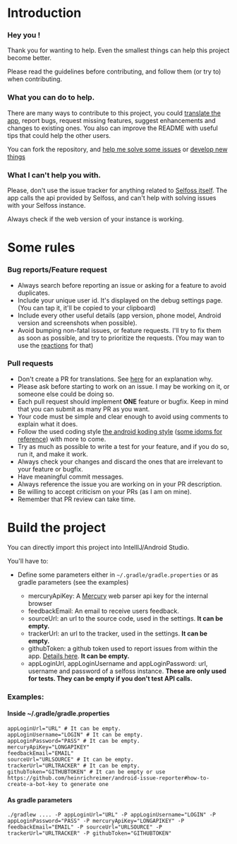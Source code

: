 # Introduction

### Hey you !

Thank you for wanting to help. Even the smallest things can help this project become better.

Please read the guidelines before contributing, and follow them (or try to) when contributing.

### What you can do to help.

There are many ways to contribute to this project, you could [translate the app](https://crowdin.com/project/readerforselfoss), report bugs, request missing features, suggest enhancements and changes to existing ones. You also can improve the README with useful tips that could help the other users.

You can fork the repository, and [help me solve some issues](https://github.com/aminecmi/ReaderforSelfoss/issues?q=is%3Aissue+is%3Aopen+label%3A%22Up+For+Grabs%22) or [develop new things](https://github.com/aminecmi/ReaderforSelfoss/issues)

### What I can't help you with.

Please, don't use the issue tracker for anything related to [Selfoss itself](https://github.com/SSilence/selfoss). The app calls the api provided by Selfoss, and can't help with solving issues with your Selfoss instance.

Always check if the web version of your instance is working.

# Some rules
### Bug reports/Feature request

* Always search before reporting an issue or asking for a feature to avoid duplicates.
* Include your unique user id. It's displayed on the debug settings page. (You can tap it, it'll be copied to your clipboard)
* Include every other useful details (app version, phone model, Android version and screenshots when possible).
* Avoid bumping non-fatal issues, or feature requests. I'll try to fix them as soon as possible, and try to prioritize the requests. (You may wan to use the [reactions](https://github.com/blog/2119-add-reactions-to-pull-requests-issues-and-comments) for that)

### Pull requests

* Don't create a PR for translations. See [here](https://github.com/aminecmi/ReaderforSelfoss/pull/170#issuecomment-355715654) for an explanation why.
* Please ask before starting to work on an issue. I may be working on it, or someone else could be doing so.
* Each pull request should implement **ONE** feature or bugfix. Keep in mind that you can submit as many PR as you want.
* Your code must be simple and clear enough to avoid using comments to explain what it does.
* Follow the used coding style [the android koding style](https://android.github.io/kotlin-guides/style.html) ([some idoms for reference](http://kotlinlang.org/docs/reference/idioms.html)) with more to come.
* Try as much as possible to write a test for your feature, and if you do so, run it, and make it work.
* Always check your changes and discard the ones that are irrelevant to your feature or bugfix.
* Have meaningful commit messages.
* Always reference the issue you are working on in your PR description.
* Be willing to accept criticism on your PRs (as I am on mine).
* Remember that PR review can take time.


# Build the project

You can directly import this project into IntellIJ/Android Studio.

You'll have to:

- Define some parameters either in `~/.gradle/gradle.properties` or as gradle parameters (see the examples)

    - mercuryApiKey: A [Mercury](https://mercury.postlight.com/web-parser/) web parser api key for the internal browser
    - feedbackEmail: An email to receive users  feedback.
    - sourceUrl: an url to the source code, used in the settings. **It can be empty.**
    - trackerUrl: an url to the tracker, used in the settings. **It can be empty.**
    - githubToken: a github token used to report issues from within the app. [Details  here](https://github.com/heinrichreimer/android-issue-reporter#how-to-create-a-bot-key). **It can be empty.** 
    - appLoginUrl, appLoginUsername and appLoginPassword: url, username and password of a selfoss instance. **These are only used for tests. They can be empty if you don't test API calls.**

### Examples:
#### Inside ~/.gradle/gradle.properties

```
appLoginUrl="URL" # It can be empty.
appLoginUsername="LOGIN" # It can be empty.
appLoginPassword="PASS" # It can be empty.
mercuryApiKey="LONGAPIKEY"
feedbackEmail="EMAIL"
sourceUrl="URLSOURCE" # It can be empty.
trackerUrl="URLTRACKER" # It can be empty.
githubToken="GITHUBTOKEN" # It can be empty or use https://github.com/heinrichreimer/android-issue-reporter#how-to-create-a-bot-key to generate one
```

#### As gradle parameters

```
./gradlew .... -P appLoginUrl="URL" -P appLoginUsername="LOGIN" -P appLoginPassword="PASS" -P mercuryApiKey="LONGAPIKEY" -P feedbackEmail="EMAIL" -P sourceUrl="URLSOURCE" -P trackerUrl="URLTRACKER" -P githubToken="GITHUBTOKEN"
```
